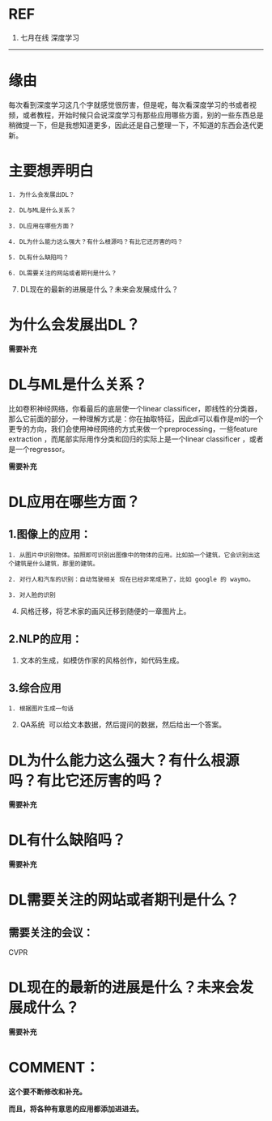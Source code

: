 


# REF






  1. 七月在线 深度学习

********************************************************************************


# 缘由


每次看到深度学习这几个字就感觉很厉害，但是呢，每次看深度学习的书或者视频，或者教程，开始时候只会说深度学习有那些应用哪些方面，别的一些东西总是稍微提一下，但是我想知道更多，因此还是自己整理一下，不知道的东西会迭代更新。


# 主要想弄明白






    1. 为什么会发展出DL？

    2. DL与ML是什么关系？

    3. DL应用在哪些方面？

    4. DL为什么能力这么强大？有什么根源吗？有比它还厉害的吗？

    5. DL有什么缺陷吗？

    6. DL需要关注的网站或者期刊是什么？

  7. DL现在的最新的进展是什么？未来会发展成什么？







# 为什么会发展出DL？


**需要补充**




# DL与ML是什么关系？


比如卷积神经网络，你看最后的底层使一个linear classificer，即线性的分类器，那么它前面的部分，一种理解方式是：你在抽取特征，因此dl可以看作是ml的一个更专的方向，我们会使用神经网络的方式来做一个preprocessing，一些feature extraction ，而尾部实际用作分类和回归的实际上是一个linear classificer ，或者是一个regressor。

**需要补充**




# DL应用在哪些方面？




## 1.图像上的应用：






    1. 从图片中识别物体。拍照即可识别出图像中的物体的应用。比如拍一个建筑，它会识别出这个建筑是什么建筑，那里的建筑。

    2. 对行人和汽车的识别：自动驾驶相关 现在已经非常成熟了，比如 google 的 waymo。

    3. 对人脸的识别

  4. 风格迁移，将艺术家的画风迁移到随便的一章图片上。




## 2.NLP的应用：






  1. 文本的生成，如模仿作家的风格创作，如代码生成。




## 3.综合应用






    1. 根据图片生成一句话

  2. QA系统  可以给文本数据，然后提问的数据，然后给出一个答案。





# DL为什么能力这么强大？有什么根源吗？有比它还厉害的吗？


**需要补充**




# DL有什么缺陷吗？


**需要补充**




# DL需要关注的网站或者期刊是什么？




## 需要关注的会议：


CVPR


# DL现在的最新的进展是什么？未来会发展成什么？




**需要补充**






# COMMENT：


**这个要不断修改和补充。**

**而且，将各种有意思的应用都添加进进去。**


